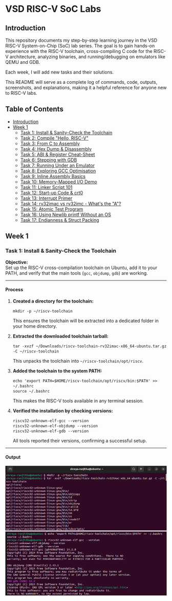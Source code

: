 # VSD RISC-V SoC Labs

## Introduction

This repository documents my step-by-step learning journey in the VSD RISC-V System-on-Chip (SoC) lab series. The goal is to gain hands-on experience with the RISC-V toolchain, cross-compiling C code for the RISC-V architecture, analyzing binaries, and running/debugging on emulators like QEMU and GDB.

Each week, I will add new tasks and their solutions.

This README will serve as a complete log of commands, code, outputs, screenshots, and explanations, making it a helpful reference for anyone new to RISC-V labs.

## Table of Contents

- [Introduction](#introduction)
- [Week 1](#week-1)
  - [Task 1: Install & Sanity-Check the Toolchain](#task-1-install--sanity-check-the-toolchain)
  - [Task 2: Compile "Hello, RISC-V"](#task-2-compile-hello-risc-v)
  - [Task 3: From C to Assembly](#task-3-from-c-to-assembly)
  - [Task 4: Hex Dump & Disassembly](#task-4-hex-dump--disassembly)
  - [Task 5: ABI & Register Cheat-Sheet](#task-5-abi--register-cheat-sheet)
  - [Task 6: Stepping with GDB](#task-6-stepping-with-gdb)
  - [Task 7: Running Under an Emulator](#task-7-running-under-an-emulator)
  - [Task 8: Exploring GCC Optimisation](#task-8-exploring-gcc-optimisation)
  - [Task 9: Inline Assembly Basics](#task-9-inline-assembly-basics)
  - [Task 10: Memory-Mapped I/O Demo](#task-10-memory-mapped-io-demo)
  - [Task 11: Linker Script 101](#task-11-linker-script-101)
  - [Task 12: Start-up Code & crt0](#task-12-start-up-code--crt0)
  - [Task 13: Interrupt Primer](#task-13-interrupt-primer)
  - [Task 14: rv32imac vs rv32imc - What's the "A"?](#task-14-rv32imac-vs-rv32imc---whats-the-a)
  - [Task 15: Atomic Test Program](#task-15-atomic-test-program)
  - [Task 16: Using Newlib printf Without an OS](#task-16-using-newlib-printf-without-an-os)
  - [Task 17: Endianness & Struct Packing](#task-17-endianness--struct-packing)

## Week 1

### Task 1: Install & Sanity-Check the Toolchain

**Objective:**  
Set up the RISC-V cross-compilation toolchain on Ubuntu, add it to your PATH, and verify that the main tools (`gcc`, `objdump`, `gdb`) are working.

---

#### **Process**

1. **Created a directory for the toolchain:**
    ```
    mkdir -p ~/riscv-toolchain
    ```
    This ensures the toolchain will be extracted into a dedicated folder in your home directory.

2. **Extracted the downloaded toolchain tarball:**
    ```
    tar -xvzf ~/Downloads/riscv-toolchain-rv32imac-x86_64-ubuntu.tar.gz -C ~/riscv-toolchain
    ```
    This unpacks the toolchain into `~/riscv-toolchain/opt/riscv`.

3. **Added the toolchain to the system PATH:**
    ```
    echo 'export PATH=$HOME/riscv-toolchain/opt/riscv/bin:$PATH' >> ~/.bashrc
    source ~/.bashrc
    ```
    This makes the RISC-V tools available in any terminal session.

4. **Verified the installation by checking versions:**
    ```
    riscv32-unknown-elf-gcc --version
    riscv32-unknown-elf-objdump --version
    riscv32-unknown-elf-gdb --version
    ```
    All tools reported their versions, confirming a successful setup.

---

#### **Output**

![Toolchain extraction and PATH setup](Outputs/task1_1.jpeg)
![Toolchain version check](Outputs/task1_2.jpeg)


